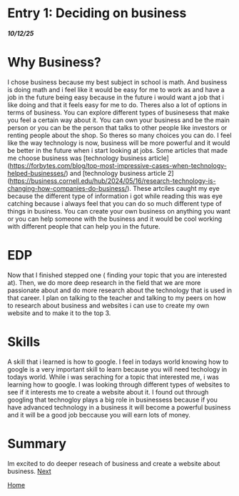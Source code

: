 # Entry 1: Deciding on business 
##### 10/12/25
# Why Business?
I chose business because my best subject in school is math. And business is doing math and i feel like it would be easy for me to work as and have a job in the future being easy because in the future i would want a job that i like doing and that it feels easy for me to do. Theres also a lot of options in terms of business. You can explore different types of businesess that make you feel a certain way about it. You can own your business and be the main person or you can be the person that talks to other people like investors or renting people about the shop. So theres so many choices you can do. I feel like the way technology is now, business will be more powerful and it would be better in the future when i start looking at jobs. Some articles that made me choose business was [technology business article] (https://forbytes.com/blog/top-most-impressive-cases-when-technology-helped-businesses/) and [technology business article 2] (https://business.cornell.edu/hub/2024/05/16/research-technology-is-changing-how-companies-do-business/). These artciles caught my eye because the different type of information i got while reading this was eye catching because i always feel that you can do so much different type of things in business. You can create your own business on anything you want or you can help someone with the business and it would be cool working with different people that can help you in the future.  

# EDP
Now that I finished stepped one ( finding your topic that you are interested at). Then, we do more deep research in the field that we are more passionate about and do more research about the technology that is used in that career. I plan on talking to the teacher and talking to my peers on how to research about business and websites i can use to create my own website and to make it to the top 3.

# Skills
A skill that i learned is how to google. I feel in todays world knowing how to google is a very important skill to learn because you will need techology in todays world. While i was seraching for a topic that interested me, i was learning how to google. I was looking through different types of websites to see if it interests me to create a website about it. I found out through googling that technogloy plays a big role in businessess because if you have advanced technology in a business it will become a powerful business and it will be a good job beccause you will earn lots of money.

# Summary
Im excited to do deeper reseach of business and create a website about business.
[Next](entry02.md)

[Home](../README.md)
